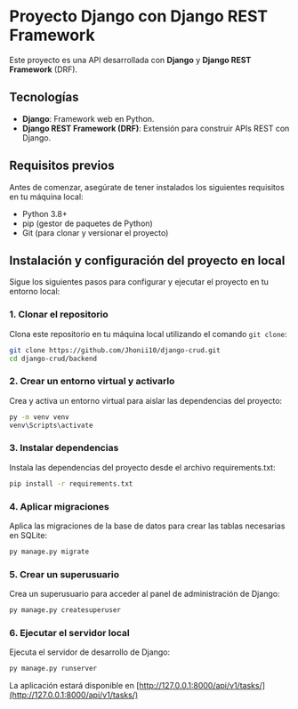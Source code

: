# Proyecto Django con Django REST Framework

Este proyecto es una API desarrollada con **Django** y **Django REST Framework** (DRF).

## Tecnologías

- **Django**: Framework web en Python.
- **Django REST Framework (DRF)**: Extensión para construir APIs REST con Django.

## Requisitos previos

Antes de comenzar, asegúrate de tener instalados los siguientes requisitos en tu máquina local:

- Python 3.8+
- pip (gestor de paquetes de Python)
- Git (para clonar y versionar el proyecto)

## Instalación y configuración del proyecto en local

Sigue los siguientes pasos para configurar y ejecutar el proyecto en tu entorno local:

### 1. Clonar el repositorio

Clona este repositorio en tu máquina local utilizando el comando `git clone`:

```bash
git clone https://github.com/Jhonii10/django-crud.git
cd django-crud/backend
```

### 2. Crear un entorno virtual y activarlo

Crea y activa un entorno virtual para aislar las dependencias del proyecto:

```bash
py -m venv venv
venv\Scripts\activate

```

### 3. Instalar dependencias

Instala las dependencias del proyecto desde el archivo requirements.txt:

```bash
pip install -r requirements.txt

```

### 4. Aplicar migraciones

Aplica las migraciones de la base de datos para crear las tablas necesarias en SQLite:

```bash
py manage.py migrate

```

### 5. Crear un superusuario

Crea un superusuario para acceder al panel de administración de Django:

```bash
py manage.py createsuperuser

```

### 6. Ejecutar el servidor local

Ejecuta el servidor de desarrollo de Django:

```bash
py manage.py runserver

```

La aplicación estará disponible en [http://127.0.0.1:8000/api/v1/tasks/](http://127.0.0.1:8000/api/v1/tasks/)
